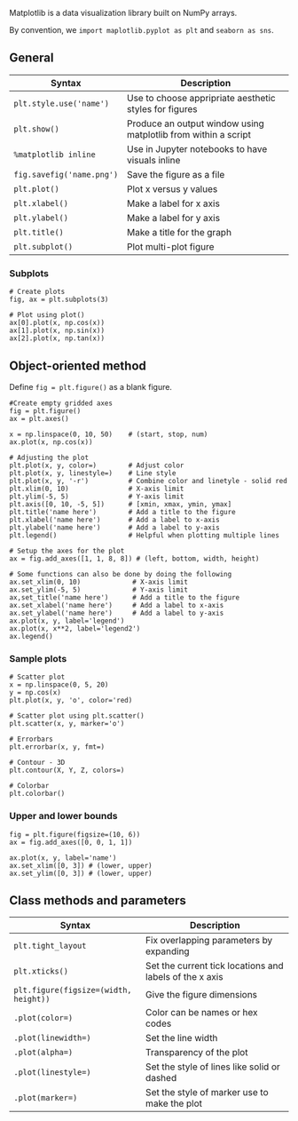 Matplotlib is a data visualization library built on NumPy arrays.

By convention, we `import maplotlib.pyplot as plt` and `seaborn as sns`.

## General
| Syntax | Description |
| --- | --- |
| `plt.style.use('name')` | Use to choose appripriate aesthetic styles for figures |
| `plt.show()` | Produce an output window using matplotlib from within a script |
| `%matplotlib inline` | Use in Jupyter notebooks to have visuals inline |
| `fig.savefig('name.png')` | Save the figure as a file |
| `plt.plot()` | Plot x versus y values |
| `plt.xlabel()` | Make a label for x axis |
| `plt.ylabel()` | Make a label for y axis |
| `plt.title()` | Make a title for the graph |
| `plt.subplot()` | Plot multi-plot figure |

### Subplots
```
# Create plots
fig, ax = plt.subplots(3)

# Plot using plot()
ax[0].plot(x, np.cos(x))
ax[1].plot(x, np.sin(x))
ax[2].plot(x, np.tan(x))
```

## Object-oriented method
Define `fig = plt.figure()` as a blank figure.

```
#Create empty gridded axes
fig = plt.figure()
ax = plt.axes()

x = np.linspace(0, 10, 50)    # (start, stop, num)
ax.plot(x, np.cos(x))

# Adjusting the plot
plt.plot(x, y, color=)        # Adjust color
plt.plot(x, y, linestyle=)    # Line style
plt.plot(x, y, '-r')          # Combine color and linetyle - solid red
plt.xlim(0, 10)               # X-axis limit
plt.ylim(-5, 5)               # Y-axis limit
plt.axis([0, 10, -5, 5])      # [xmin, xmax, ymin, ymax]
plt.title('name here')        # Add a title to the figure
plt.xlabel('name here')       # Add a label to x-axis
plt.ylabel('name here')       # Add a label to y-axis
plt.legend()                  # Helpful when plotting multiple lines

# Setup the axes for the plot
ax = fig.add_axes([1, 1, 8, 8]) # (left, bottom, width, height)

# Some functions can also be done by doing the following
ax.set_xlim(0, 10)             # X-axis limit
ax.set_ylim(-5, 5)             # Y-axis limit
ax,set_title('name here')      # Add a title to the figure
ax.set_xlabel('name here')     # Add a label to x-axis
ax.set_ylabel('name here')     # Add a label to y-axis
ax.plot(x, y, label='legend')
ax.plot(x, x**2, label='legend2')
ax.legend()
```

### Sample plots

```
# Scatter plot
x = np.linspace(0, 5, 20)
y = np.cos(x)
plt.plot(x, y, 'o', color='red)

# Scatter plot using plt.scatter()
plt.scatter(x, y, marker='o')

# Errorbars
plt.errorbar(x, y, fmt=)

# Contour - 3D
plt.contour(X, Y, Z, colors=)

# Colorbar
plt.colorbar()
```

### Upper and lower bounds
```
fig = plt.figure(figsize=(10, 6))
ax = fig.add_axes([0, 0, 1, 1])

ax.plot(x, y, label='name')
ax.set_xlim([0, 3]) # (lower, upper)
ax.set_ylim([0, 3]) # (lower, upper)
```

## Class methods and parameters
| Syntax | Description |
| --- | --- |
| `plt.tight_layout` | Fix overlapping parameters by expanding |
| `plt.xticks()` | Set the current tick locations and labels of the x axis |
| `plt.figure(figsize=(width, height))` | Give the figure dimensions |
| `.plot(color=)` | Color can be names or hex codes |
| `.plot(linewidth=)` | Set the line width |
| `.plot(alpha=)` | Transparency of the plot |
| `.plot(linestyle=)` | Set the style of lines like solid or dashed |
| `.plot(marker=)` | Set the style of marker use to make the plot |
